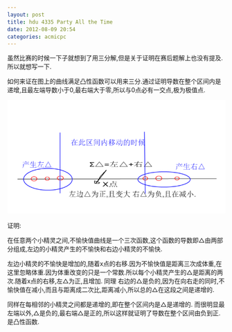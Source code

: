 ```yaml
---
layout: post
title: hdu 4335 Party All the Time
date: 2012-08-09 20:54
categories: acmicpc
---
```


虽然比赛的时候一下子就想到了用三分解,但是关于证明在赛后题解上也没有提及.所以就想写一下.

如何来证在图上的曲线满足凸性函数可以用来三分.通过证明导数在整个区间内是递增,且最左端导数小于0,最右端大于零,所以与0点必有一交点,极为极值点.

<p><img src="static/images/1344516664_6816.png" width="600" alt="Map of Angkor" /></p>

证明:

在任意两个小精灵之间,不愉快值曲线是一个三次函数,这个函数的导数即△由两部分组成,左边的小精灵产生的不愉快和右边小精灵的不愉快.

左边小精灵的不愉快是增加的,随着x点的右移.因为不愉快值是距离三次成体重,在这里忽略体重.因为体重改变的只是一个常数.所以每个小精灵产生的△是距离的两次.随着x点的右移,左△为正,且增加. 同理 右边的△是负的,因为在向右走的同时,不愉快值在减小,而且与距离成二次比,距离减小,所以总的△在这段之间是递增的.

同样在每相邻的小精灵之间都是递增的,即在整个区间内是△是递增的. 而很明显最左端以外,△是负的,最右端△是正的,所以这样就证明了导数在整个区间由负到正.是凸性函数.